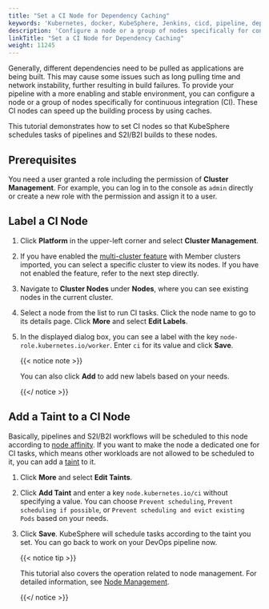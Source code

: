 ```yaml
---
title: "Set a CI Node for Dependency Caching"
keywords: 'Kubernetes, docker, KubeSphere, Jenkins, cicd, pipeline, dependency cache'
description: 'Configure a node or a group of nodes specifically for continuous integration (CI) to speed up the building process in a pipeline.'
linkTitle: "Set a CI Node for Dependency Caching"
weight: 11245
---
```


Generally, different dependencies need to be pulled as applications are being built. This may cause some issues such as long pulling time and network instability, further resulting in build failures. To provide your pipeline with a more enabling and stable environment, you can configure a node or a group of nodes specifically for continuous integration (CI). These CI nodes can speed up the building process by using caches. 

This tutorial demonstrates how to set CI nodes so that KubeSphere schedules tasks of pipelines and S2I/B2I builds to these nodes.

## Prerequisites

You need a user granted a role including the permission of **Cluster Management**. For example, you can log in to the console as `admin` directly or create a new role with the permission and assign it to a user.

## Label a CI Node

1. Click **Platform** in the upper-left corner and select **Cluster Management**.

2. If you have enabled the [multi-cluster feature](../../../../multicluster-management/) with Member clusters imported, you can select a specific cluster to view its nodes. If you have not enabled the feature, refer to the next step directly.

3. Navigate to **Cluster Nodes** under **Nodes**, where you can see existing nodes in the current cluster.

4. Select a node from the list to run CI tasks. Click the node name to go to its details page. Click **More** and select **Edit Labels**.

5. In the displayed dialog box, you can see a label with the key `node-role.kubernetes.io/worker`. Enter `ci` for its value and click **Save**.

   {{< notice note >}} 

   You can also click **Add** to add new labels based on your needs.

   {{</ notice >}} 

## Add a Taint to a CI Node

Basically, pipelines and S2I/B2I workflows will be scheduled to this node according to [node affinity](https://kubernetes.io/docs/concepts/configuration/assign-pod-node/#node-affinity). If you want to make the node a dedicated one for CI tasks, which means other workloads are not allowed to be scheduled to it, you can add a [taint](https://kubernetes.io/docs/concepts/configuration/taint-and-toleration/) to it.

1. Click **More** and select **Edit Taints**.

2. Click **Add Taint** and enter a key `node.kubernetes.io/ci` without specifying a value. You can choose `Prevent scheduling`, `Prevent scheduling if possible`, or `Prevent scheduling and evict existing Pods` based on your needs.

3. Click **Save**. KubeSphere will schedule tasks according to the taint you set. You can go back to work on your DevOps pipeline now.

   {{< notice tip >}} 

   This tutorial also covers the operation related to node management. For detailed information, see [Node Management](../../../cluster-administration/nodes/).

   {{</ notice >}}
